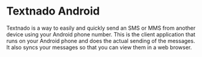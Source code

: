 Textnado Android
================

Textnado is a way to easily and quickly send an SMS or MMS from another device using your Android phone number. This is the client application that runs on your Android phone and does the actual sending of the messages. It also syncs your messages so that you can view them in a web browser.
